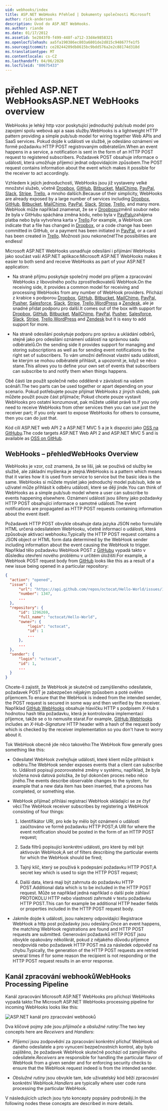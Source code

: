 ```yaml
---
uid: webhooks/index
title: ASP.NET WebHooks Přehled | Dokumenty společnosti Microsoft
author: rick-anderson
description: Úvod do ASP.NET WebHooks.
ms.author: riande
ms.date: 01/17/2012
ms.assetid: 5e2843f0-f499-448f-a712-33d4e9858321
ms.openlocfilehash: aa5fa190386ec803a6801de2d815c948677fe1f5
ms.sourcegitcommit: ce28244209db8615bc9bdd576a2e2c88174d318d
ms.translationtype: MT
ms.contentlocale: cs-CZ
ms.lasthandoff: 04/06/2020
ms.locfileid: "80675433"
---
```

# <a name="aspnet-webhooks-overview"></a><span data-ttu-id="c1189-103">přehled ASP.NET WebHooks</span><span class="sxs-lookup"><span data-stu-id="c1189-103">ASP.NET WebHooks overview</span></span>

<span data-ttu-id="c1189-104">WebHooks je lehký http vzor poskytující jednoduchý pub/sub model pro zapojení spolu webová api a saas služby.</span><span class="sxs-lookup"><span data-stu-id="c1189-104">WebHooks is a lightweight HTTP pattern providing a simple pub/sub model for wiring together Web APIs and SaaS services.</span></span> <span data-ttu-id="c1189-105">Pokud dojde k události ve službě, je odesláno oznámení ve formě požadavku HTTP POST registrovaným odběratelům.</span><span class="sxs-lookup"><span data-stu-id="c1189-105">When an event happens in a service, a notification is sent in the form of an HTTP POST request to registered subscribers.</span></span> <span data-ttu-id="c1189-106">Požadavek POST obsahuje informace o události, která umožňuje příjemci jednat odpovídajícím způsobem.</span><span class="sxs-lookup"><span data-stu-id="c1189-106">The POST request contains information about the event which makes it possible for the receiver to act accordingly.</span></span>

<span data-ttu-id="c1189-107">Vzhledem k jejich jednoduchosti, WebHooks jsou již vystaveny velké množství služeb, včetně [Dropbox](http://dropbox.com/), [GitHub](https://www.github.com/), [Bitbucket](https://bitbucket.org/), [MailChimp](http://www.mailchimp.com/), [PayPal](http://www.paypal.com/), [Slack](http://www.slack.com), [Stripe](http://www.stripe.com), [Trello](http://www.trello.com/), a mnoho dalších.</span><span class="sxs-lookup"><span data-stu-id="c1189-107">Because of their simplicity, WebHooks are already exposed by a large number of services including [Dropbox](http://dropbox.com/), [GitHub](https://www.github.com/), [Bitbucket](https://bitbucket.org/), [MailChimp](http://www.mailchimp.com/), [PayPal](http://www.paypal.com/), [Slack](http://www.slack.com), [Stripe](http://www.stripe.com), [Trello](http://www.trello.com/), and many more.</span></span> <span data-ttu-id="c1189-108">WebHook může například znamenat, že se v [Dropboxu](http://dropbox.com/)změnil soubor nebo že byla v GitHubu spáchána změna kódu, nebo byla v [PayPalu](http://www.paypal.com/)zahájena platba nebo byla vytvořena karta v [Trello](http://www.trello.com/).</span><span class="sxs-lookup"><span data-stu-id="c1189-108">For example, a WebHook can indicate that a file has changed in [Dropbox](http://dropbox.com/), or a code change has been committed in GitHub, or a payment has been initiated in [PayPal](http://www.paypal.com/), or a card has been created in [Trello](http://www.trello.com/).</span></span> <span data-ttu-id="c1189-109">Možnosti jsou nekonečné!</span><span class="sxs-lookup"><span data-stu-id="c1189-109">The possibilities are endless!</span></span>

<span data-ttu-id="c1189-110">Microsoft ASP.NET WebHooks usnadňuje odesílání i přijímání WebHooks jako součást vaší ASP.NET aplikace:</span><span class="sxs-lookup"><span data-stu-id="c1189-110">Microsoft ASP.NET WebHooks makes it easier to both send and receive WebHooks as part of your ASP.NET application:</span></span>

* <span data-ttu-id="c1189-111">Na straně příjmu poskytuje společný model pro příjem a zpracování WebHooks z libovolného počtu zprostředkovatelů WebHook.</span><span class="sxs-lookup"><span data-stu-id="c1189-111">On the receiving side, it provides a common model for receiving and processing WebHooks from any number of WebHook providers.</span></span> <span data-ttu-id="c1189-112">Přichází z krabice s podporou [Dropbox](http://dropbox.com/), [GitHub,](https://www.github.com/) [Bitbucket,](https://bitbucket.org/) [MailChimp,](http://www.mailchimp.com/) [PayPal,](http://www.paypal.com/) [Pusher,](http://www.pusher.com) [Salesforce,](http://www.salesforce.com) [Slack,](http://www.slack.com) [Stripe,](http://www.stripe.com) [Trello,](http://www.trello.com/)[WordPress](http://www.wordpress.com) a [Zendesk,](https://www.zendesk.com/) ale je snadné přidat podporu pro další.</span><span class="sxs-lookup"><span data-stu-id="c1189-112">It comes out of the box with support for [Dropbox](http://dropbox.com/), [GitHub](https://www.github.com/), [Bitbucket](https://bitbucket.org/), [MailChimp](http://www.mailchimp.com/), [PayPal](http://www.paypal.com/), [Pusher](http://www.pusher.com), [Salesforce](http://www.salesforce.com), [Slack](http://www.slack.com), [Stripe](http://www.stripe.com), [Trello](http://www.trello.com/),[WordPress](http://www.wordpress.com) and [Zendesk](https://www.zendesk.com/) but it is easy to add support for more.</span></span>

* <span data-ttu-id="c1189-113">Na straně odesílání poskytuje podporu pro správu a ukládání odběrů, stejně jako pro odesílání oznámení událostí na správnou sadu odběratelů.</span><span class="sxs-lookup"><span data-stu-id="c1189-113">On the sending side it provides support for managing and storing subscriptions as well as for sending event notifications to the right set of subscribers.</span></span> <span data-ttu-id="c1189-114">To vám umožní definovat vlastní sadu událostí, ke kterým se mohou odběratelé přihlásit, a upozornit je, když se něco stane.</span><span class="sxs-lookup"><span data-stu-id="c1189-114">This allows you to define your own set of events that subscribers can subscribe to and notify them when things happens.</span></span>

<span data-ttu-id="c1189-115">Obě části lze použít společně nebo odděleně v závislosti na vašem scénáři.</span><span class="sxs-lookup"><span data-stu-id="c1189-115">The two parts can be used together or apart depending on your scenario.</span></span> <span data-ttu-id="c1189-116">Pokud potřebujete pouze přijímat WebHooks z jiných služeb, pak můžete použít pouze část přijímače; Pokud chcete pouze vystavit WebHooks pro ostatní konzumovat, pak můžete udělat právě to.</span><span class="sxs-lookup"><span data-stu-id="c1189-116">If you only need to receive WebHooks from other services then you can use just the receiver part; if you only want to expose WebHooks for others to consume, then you can do just that.</span></span>

<span data-ttu-id="c1189-117">Kód cílí ASP.NET web API 2 a ASP.NET MVC 5 a je k dispozici jako [OSS na GitHubu](https://github.com/aspnet/WebHooks).</span><span class="sxs-lookup"><span data-stu-id="c1189-117">The code targets ASP.NET Web API 2 and ASP.NET MVC 5 and is available as [OSS on GitHub](https://github.com/aspnet/WebHooks).</span></span>

## <a name="webhooks-overview"></a><span data-ttu-id="c1189-118">WebHooks – přehled</span><span class="sxs-lookup"><span data-stu-id="c1189-118">WebHooks Overview</span></span>

<span data-ttu-id="c1189-119">WebHooks je vzor, což znamená, že se liší, jak se používá od služby ke službě, ale základní myšlenka je stejná.</span><span class="sxs-lookup"><span data-stu-id="c1189-119">WebHooks is a pattern which means that it varies how it is used from service to service but the basic idea is the same.</span></span> <span data-ttu-id="c1189-120">WebHooks si můžete myslet jako jednoduchý model pub/sub, kde se uživatel může přihlásit k odběru událostí, které se dějí jinde.</span><span class="sxs-lookup"><span data-stu-id="c1189-120">You can think of WebHooks as a simple pub/sub model where a user can subscribe to events happening elsewhere.</span></span> <span data-ttu-id="c1189-121">Oznámení událostí jsou šířeny jako požadavky HTTP POST obsahující informace o samotné události.</span><span class="sxs-lookup"><span data-stu-id="c1189-121">The event notifications are propagated as HTTP POST requests containing information about the event itself.</span></span>

<span data-ttu-id="c1189-122">Požadavek HTTP POST obvykle obsahuje data jazyka JSON nebo formuláře HTML určená odesílatelem WebHooku, včetně informací o události, která způsobuje aktivaci webhooku.</span><span class="sxs-lookup"><span data-stu-id="c1189-122">Typically the HTTP POST request contains a JSON object or HTML form data determined by the WebHook sender including information about the event causing the WebHook to trigger.</span></span> <span data-ttu-id="c1189-123">Například tělo požadavku WebHook POST z [GitHubu](https://www.github.com/) vypadá takto v důsledku otevření nového problému v určitém úložišti:</span><span class="sxs-lookup"><span data-stu-id="c1189-123">For example, a WebHook POST request body from [GitHub](https://www.github.com/) looks like this as a result of a new issue being opened in a particular repository:</span></span>

```json
{
  "action": "opened",
  "issue": {
      "url": "https://api.github.com/repos/octocat/Hello-World/issues/1347",
      "number": 1347,
      ...
  },
  "repository": {
      "id": 1296269,
      "full_name": "octocat/Hello-World",
      "owner": {
          "login": "octocat",
          "id": 1
          ...
      },
      ...
  },
  "sender": {
      "login": "octocat",
      "id": 1,
      ...
  }
}
```

<span data-ttu-id="c1189-124">Chcete-li zajistit, že WebHook je skutečně od zamýšleného odesílatele, požadavek POST je zabezpečen nějakým způsobem a poté ověřen příjemcem.</span><span class="sxs-lookup"><span data-stu-id="c1189-124">To ensure that the WebHook is indeed from the intended sender, the POST request is secured in some way and then verified by the receiver.</span></span> <span data-ttu-id="c1189-125">Například [GitHub WebHooks](https://developer.github.com/webhooks/) obsahuje hlavičku HTTP s podpisem *X-Hub* s hodnotou hash těla požadavku, která je kontrolována implementací příjemce, takže se o to nemusíte starat.</span><span class="sxs-lookup"><span data-stu-id="c1189-125">For example, [GitHub WebHooks](https://developer.github.com/webhooks/) includes an *X-Hub-Signature* HTTP header with a hash of the request body which is checked by the receiver implementation so you don't have to worry about it.</span></span>

<span data-ttu-id="c1189-126">Tok WebHook obecně jde něco takového:</span><span class="sxs-lookup"><span data-stu-id="c1189-126">The WebHook flow generally goes something like this:</span></span>

* <span data-ttu-id="c1189-127">Odesílatel WebHook zveřejňuje události, které klient může přihlásit k odběru.</span><span class="sxs-lookup"><span data-stu-id="c1189-127">The WebHook sender exposes events that a client can subscribe to.</span></span> <span data-ttu-id="c1189-128">Události popisují pozorovatelné změny v systému, například, že byla vložena nová datová položka, že byl dokončen proces nebo něco jiného.</span><span class="sxs-lookup"><span data-stu-id="c1189-128">The events describe observable changes to the system, for example that a new data item has been inserted, that a process has completed, or something else.</span></span>

* <span data-ttu-id="c1189-129">WebHook přijímač přihlásí registrací WebHook skládající se ze čtyř věcí:</span><span class="sxs-lookup"><span data-stu-id="c1189-129">The WebHook receiver subscribes by registering a WebHook consisting of four things:</span></span>

     1. <span data-ttu-id="c1189-130">Identifikátor URI, pro kde by mělo být oznámení o události zaúčtováno ve formě požadavku HTTP POST;</span><span class="sxs-lookup"><span data-stu-id="c1189-130">A URI for where the event notification should be posted in the form of an HTTP POST request;</span></span>

     2. <span data-ttu-id="c1189-131">Sada filtrů popisující konkrétní události, pro které by měl být aktivován WebHook;</span><span class="sxs-lookup"><span data-stu-id="c1189-131">A set of filters describing the particular events for which the WebHook should be fired;</span></span>

     3. <span data-ttu-id="c1189-132">Tajný klíč, který se používá k podepsání požadavku HTTP POST;</span><span class="sxs-lookup"><span data-stu-id="c1189-132">A secret key which is used to sign the HTTP POST request;</span></span>

     4. <span data-ttu-id="c1189-133">Další data, která mají být zahrnuta do požadavku HTTP POST.</span><span class="sxs-lookup"><span data-stu-id="c1189-133">Additional data which is to be included in the HTTP POST request.</span></span> <span data-ttu-id="c1189-134">Může se například jedná například o další pole záhlaví PROTOKOLU HTTP nebo vlastnosti zahrnuté v textu požadavku HTTP POST.</span><span class="sxs-lookup"><span data-stu-id="c1189-134">This can for example be additional HTTP header fields or properties included in the HTTP POST request body.</span></span>

* <span data-ttu-id="c1189-135">Jakmile dojde k události, jsou nalezeny odpovídající Registrace WebHook a http post požadavky jsou odeslány.</span><span class="sxs-lookup"><span data-stu-id="c1189-135">Once an event happens, the matching WebHook registrations are found and HTTP POST requests are submitted.</span></span> <span data-ttu-id="c1189-136">Generování požadavků HTTP POST jsou obvykle opakovány několikrát, pokud z nějakého důvodu příjemce neodpovídá nebo požadavek HTTP POST má za následek odpověď na chybu.</span><span class="sxs-lookup"><span data-stu-id="c1189-136">Typically, the generation of the HTTP POST requests are retried several times if for some reason the recipient is not responding or the HTTP POST request results in an error response.</span></span>

## <a name="webhooks-processing-pipeline"></a><span data-ttu-id="c1189-137">Kanál zpracování webhooků</span><span class="sxs-lookup"><span data-stu-id="c1189-137">WebHooks Processing Pipeline</span></span>

<span data-ttu-id="c1189-138">Kanál zpracování Microsoft ASP.NET WebHooks pro příchozí WebHooks vypadá takto:</span><span class="sxs-lookup"><span data-stu-id="c1189-138">The Microsoft ASP.NET WebHooks processing pipeline for incoming WebHooks looks like this:</span></span>

![ASP.NET kanál pro zpracování webhooků](_static/WebHookReceivers.png)

<span data-ttu-id="c1189-140">Dva klíčové pojmy zde jsou *přijímače* a *obslužné rutiny*:</span><span class="sxs-lookup"><span data-stu-id="c1189-140">The two key concepts here are *Receivers* and *Handlers*:</span></span>

* <span data-ttu-id="c1189-141">*Příjemci* jsou zodpovědní za zpracování konkrétní příchuť WebHook od daného odesílatele a pro vynucení bezpečnostních kontrol, aby bylo zajištěno, že požadavek WebHook skutečně pochází od zamýšleného odesílatele.</span><span class="sxs-lookup"><span data-stu-id="c1189-141">*Receivers* are responsible for handling the particular flavor of WebHook from a given sender and for enforcing security checks to ensure that the WebHook request indeed is from the intended sender.</span></span>

* <span data-ttu-id="c1189-142">*Obslužné rutiny* jsou obvykle tam, kde uživatelský kód běží zpracování konkrétní WebHook.</span><span class="sxs-lookup"><span data-stu-id="c1189-142">*Handlers* are typically where user code runs processing the particular WebHook.</span></span>

<span data-ttu-id="c1189-143">V následujících uzlech jsou tyto koncepty popsány podrobněji.</span><span class="sxs-lookup"><span data-stu-id="c1189-143">In the following nodes these concepts are described in more details.</span></span>
